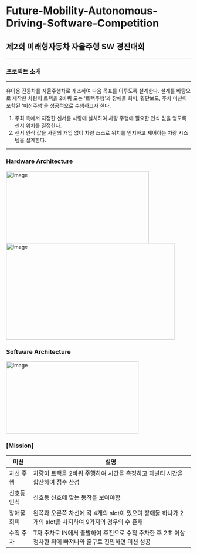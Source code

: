 # Future-Mobility-Autonomous-Driving-Software-Competition

## 제2회 미래형자동차 자율주행 SW 경진대회  
---  
### 프로젝트 소개
---  
유아용 전동차를 자율주행차로 개조하여 다음 목표를 이루도록 설계한다. 설계를 바탕으로 제작한
차량이 트랙을 2바퀴 도는 '트랙주행'과 장애물 회피, 횡단보도, 주차 미션이 포함된 '미션주행'을 성공적으로 수행하고자 한다.  

1) 주최 측에서 지정한 센서를 차량에 설치하여 차량 주행에 필요한 인식 값을 얻도록 센서 위치를 결정한다.
2) 센서 인식 값을 사람의 개입 없이 차량 스스로 위치를 인지하고 제어하는 차량 시스템을 설계한다.
---  
### Hardware Architecture  
<img width="389" height="195" alt="Image" src="https://github.com/user-attachments/assets/a5c05f58-4e45-4e7f-b522-e4ccf926fada" />  

<img width="459" height="263" alt="Image" src="https://github.com/user-attachments/assets/64d7aed9-fb4f-4e66-b12f-aa4fd94c9669" />  

### Software Architecture  
<img width="361" height="196" alt="Image" src="https://github.com/user-attachments/assets/a076f86d-dd8b-4177-bc85-7a022777ff40" />  

### [Mission]  
|미션|설명|
|---|---|
|차선 주행|차량이 트랙을 2바퀴 주행하여 시간을 측정하고 패널티 시간을 합산하여 점수 산정|
|신호등 인식|신호등 신호에 맞는 동작을 보여야함|  
|장애물 회피|왼쪽과 오른쪽 차선에 각 4개의 slot이 있으며 장애물 하나가 2개의 slot을 차지하여 9가지의 경우의 수 존재|  
|수직 주차|T자 주차로 IN에서 출발하여 후진으로 수직 주차한 후 2초 이상 정차한 뒤에 빠져나와 출구로 진입하면 미션 성공|
